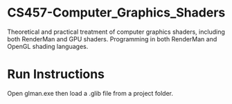 # CS457-Computer_Graphics_Shaders
Theoretical and practical treatment of computer graphics shaders, including both RenderMan and GPU shaders. Programming in both RenderMan and OpenGL shading languages.

# Run Instructions
Open glman.exe then load a .glib file from a project folder.
